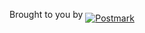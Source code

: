 <p>Brought to you by 
  <a href="http://postmarkapp.com">
   <img src="http://assets.wildbit.com/postmark/misc/postmark.svg" alt="Postmark" align="middle">
  </a>
</p>